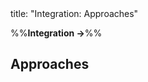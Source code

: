 <frontmatter>
title: "Integration: Approaches"
</frontmatter>

<link rel="stylesheet" href="{{baseUrl}}/css/textbook.css">

<div class="website-content" id="all">

%%**Integration →**%%

## Approaches

<div id="main">

<include src="lateVsEarly/embed.md" boilerplate  />
<include src="bigBangVsIncremental/embed.md" boilerplate  />
<include src="topDownVsBottomUp/embed.md" boilerplate  />

</div>

</div>
